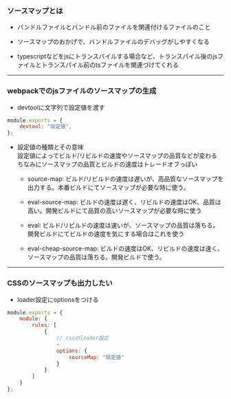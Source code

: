 ### ソースマップとは

- バンドルファイルとバンドル前のファイルを関連付けるファイルのこと

- ソースマップのおかげで、バンドルファイルのデバッグがしやすくなる

- typescriptなどをjsにトランスパイルする場合など、トランスパイル後のjsファイルとトランスパイル前のtsファイルを関連づけてくれる

---

### webpackでのjsファイルのソースマップの生成

- devtoolに文字列で設定値を渡す

```js
module.exports = {
    devtool: "設定値",
};
```

- 設定値の種類とその意味  
    設定値によってビルド/リビルドの速度やソースマップの品質などが変わる  
    ちなみにソースマップの品質とビルドの速度はトレードオフっぽい

    - source-map: ビルド/リビルドの速度は遅いが、高品質なソースマップを出力する。本番ビルドにてソースマップが必要な時に使う。

    - eval-source-map: ビルドの速度は遅く、リビルドの速度はOK、品質は高い。開発ビルドにて品質の高いソースマップが必要な時に使う

    - eval: ビルド/リビルドの速度は速いが、ソースマップの品質は落ちる。開発ビルドにてビルドの速度を気にする場合はこれを使う

    - eval-cheap-source-map: ビルドの速度はOK、リビルドの速度は速く、ソースマップの品質は落ちる。開発ビルドで使う。

---

### CSSのソースマップも出力したい

- loader設定にoptionsをつける

```js
module.exports = {
    module: {
        rules: [
            {
                // cssのloader設定
                ~
                options: {
                    sourceMap: "設定値"
                }
            }
        ]
    }
};
```
